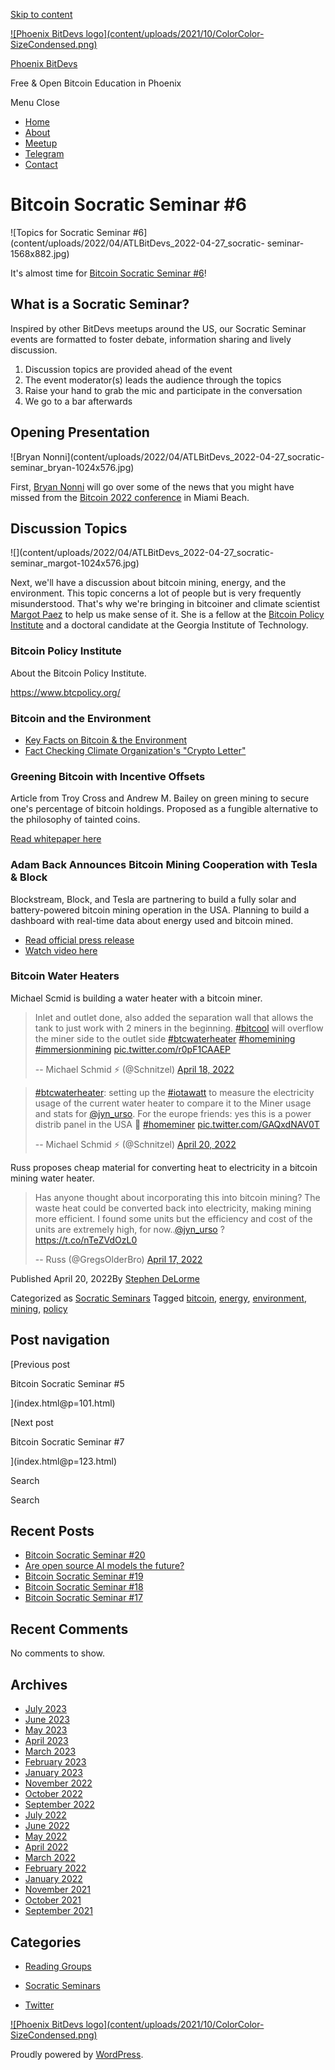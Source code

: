 [Skip to content](index.html@p=112.html#content)

[![Phoenix BitDevs logo](content/uploads/2021/10/ColorColor-
SizeCondensed.png)](index.html)

[Phoenix BitDevs](index.html)

Free & Open Bitcoin Education in Phoenix

Menu  Close

  * [Home](index.html)
  * [About](index.html@p=6.html)
  * [Meetup](https://www.meetup.com/azbitcoin)
  * [Telegram](index.html@p=62.html)
  * [Contact](index.html@p=7.html)

# Bitcoin Socratic Seminar #6

![Topics for Socratic Seminar
#6](content/uploads/2022/04/ATLBitDevs_2022-04-27_socratic-
seminar-1568x882.jpg)

It's almost time for [Bitcoin Socratic Seminar
#6](https://www.meetup.com/azbitcoinevents/zdmtssydcgbbc/)!

## What is a Socratic Seminar?

Inspired by other BitDevs meetups around the US, our Socratic Seminar events
are formatted to foster debate, information sharing and lively discussion.

  1. Discussion topics are provided ahead of the event
  2. The event moderator(s) leads the audience through the topics
  3. Raise your hand to grab the mic and participate in the conversation
  4. We go to a bar afterwards

## Opening Presentation

![Bryan Nonni](content/uploads/2022/04/ATLBitDevs_2022-04-27_socratic-
seminar_bryan-1024x576.jpg)

First, [Bryan Nonni](https://twitter.com/btcbry) will go over some of the news
that you might have missed from the [Bitcoin 2022
conference](https://b.tc/conference) in Miami Beach.

## Discussion Topics

![](content/uploads/2022/04/ATLBitDevs_2022-04-27_socratic-
seminar_margot-1024x576.jpg)

Next, we'll have a discussion about bitcoin mining, energy, and the
environment. This topic concerns a lot of people but is very frequently
misunderstood. That's why we're bringing in bitcoiner and climate scientist
[Margot Paez](https://twitter.com/jyn_urso) to help us make sense of it. She
is a fellow at the [Bitcoin Policy Institute](https://www.btcpolicy.org/) and
a doctoral candidate at the Georgia Institute of Technology.

### Bitcoin Policy Institute

About the Bitcoin Policy Institute.

<https://www.btcpolicy.org/>

### Bitcoin and the Environment

  * [Key Facts on Bitcoin & the Environment](https://global-uploads.webflow.com/61d2416d1d63f07ecbfd010c/61e73cb0ac05f32ed010668a_Key%20Facts%20on%20Bitcoin%20%26%20the%20Environment-03%20\(1\)%20\(1\)%20\(1\)%20\(1\).pdf)
  * [Fact Checking Climate Organization's "Crypto Letter"](https://global-uploads.webflow.com/61d2416d1d63f07ecbfd010c/61e06fd0387be5288a07d9d6_Climate%20Organizaions%20Crypto%20Letter-01-13-01.pdf)

### Greening Bitcoin with Incentive Offsets

Article from Troy Cross and Andrew M. Bailey on green mining to secure one's
percentage of bitcoin holdings. Proposed as a fungible alternative to the
philosophy of tainted coins.

[Read whitepaper
here](https://docs.google.com/document/d/1N2N-5jY00cmteoY_puWI9oosM1foa4EQqsO1FFfIFR4/edit)

### Adam Back Announces Bitcoin Mining Cooperation with Tesla & Block

Blockstream, Block, and Tesla are partnering to build a fully solar and
battery-powered bitcoin mining operation in the USA. Planning to build a
dashboard with real-time data about energy used and bitcoin mined.

  * [Read official press release](https://www.prweb.com/releases/2022/04/prweb18603738.htm)
  * [Watch video here](https://www.youtube.com/watch?v=C4vWNtVX59M)

### Bitcoin Water Heaters

Michael Scmid is building a water heater with a bitcoin miner.

> Inlet and outlet done, also added the separation wall that allows the tank
> to just work with 2 miners in the beginning.
> [#bitcool](https://twitter.com/hashtag/bitcool?src=hash&ref_src=twsrc%5Etfw)
> will overflow the miner side to the outlet side
> [#btcwaterheater](https://twitter.com/hashtag/btcwaterheater?src=hash&ref_src=twsrc%5Etfw)
> [#homemining](https://twitter.com/hashtag/homemining?src=hash&ref_src=twsrc%5Etfw)
> [#immersionmining](https://twitter.com/hashtag/immersionmining?src=hash&ref_src=twsrc%5Etfw)
> [pic.twitter.com/r0pF1CAAEP](https://t.co/r0pF1CAAEP)
>
> -- Michael Schmid ⚡️ (@Schnitzel) [April 18,
> 2022](https://twitter.com/Schnitzel/status/1515843196059897870?ref_src=twsrc%5Etfw)

>
> [#btcwaterheater](https://twitter.com/hashtag/btcwaterheater?src=hash&ref_src=twsrc%5Etfw):
> setting up the
> [#iotawatt](https://twitter.com/hashtag/iotawatt?src=hash&ref_src=twsrc%5Etfw)
> to measure the electricity usage of the current water heater to compare it
> to the Miner usage and stats for
> [@jyn_urso](https://twitter.com/jyn_urso?ref_src=twsrc%5Etfw). For the
> europe friends: yes this is a power distrib panel in the USA 🙈
> [#homeminer](https://twitter.com/hashtag/homeminer?src=hash&ref_src=twsrc%5Etfw)
> [pic.twitter.com/GAQxdNAV0T](https://t.co/GAQxdNAV0T)
>
> -- Michael Schmid ⚡️ (@Schnitzel) [April 20,
> 2022](https://twitter.com/Schnitzel/status/1516766411816849413?ref_src=twsrc%5Etfw)

Russ proposes cheap material for converting heat to electricity in a bitcoin
mining water heater.

> Has anyone thought about incorporating this into bitcoin mining? The waste
> heat could be converted back into electricity, making mining more efficient.
> I found some units but the efficiency and cost of the units are extremely
> high, for now..[@jyn_urso](https://twitter.com/jyn_urso?ref_src=twsrc%5Etfw)
> ?<https://t.co/nTeZVdOzL0>
>
> -- Russ (@GregsOlderBro) [April 17,
> 2022](https://twitter.com/GregsOlderBro/status/1515737447937843203?ref_src=twsrc%5Etfw)

Published April 20, 2022By [Stephen DeLorme](author/stephen/index.html)

Categorized as [Socratic Seminars](category/socratic-seminars/index.html)
Tagged [bitcoin](tag/bitcoin/index.html), [energy](tag/energy/index.html),
[environment](tag/environment/index.html), [mining](tag/mining/index.html),
[policy](tag/policy/index.html)

## Post navigation

[Previous post

Bitcoin Socratic Seminar #5

](index.html@p=101.html)

[Next post

Bitcoin Socratic Seminar #7

](index.html@p=123.html)

Search

Search

## Recent Posts

  * [Bitcoin Socratic Seminar #20](index.html@p=316.html)
  * [Are open source AI models the future?](index.html@p=308.html)
  * [Bitcoin Socratic Seminar #19](index.html@p=300.html)
  * [Bitcoin Socratic Seminar #18](index.html@p=293.html)
  * [Bitcoin Socratic Seminar #17](index.html@p=284.html)

## Recent Comments

No comments to show.

## Archives

  * [July 2023](2023/07/index.html)
  * [June 2023](2023/06/index.html)
  * [May 2023](2023/05/index.html)
  * [April 2023](2023/04/index.html)
  * [March 2023](2023/03/index.html)
  * [February 2023](2023/02/index.html)
  * [January 2023](2023/01/index.html)
  * [November 2022](2022/11/index.html)
  * [October 2022](2022/10/index.html)
  * [September 2022](2022/09/index.html)
  * [July 2022](2022/07/index.html)
  * [June 2022](2022/06/index.html)
  * [May 2022](2022/05/index.html)
  * [April 2022](2022/04/index.html)
  * [March 2022](2022/03/index.html)
  * [February 2022](2022/02/index.html)
  * [January 2022](2022/01/index.html)
  * [November 2021](2021/11/index.html)
  * [October 2021](2021/10/index.html)
  * [September 2021](2021/09/index.html)

## Categories

  * [Reading Groups](category/reading-groups/index.html)
  * [Socratic Seminars](category/socratic-seminars/index.html)

  * [Twitter](https://twitter.com/Phoenixbitdevs)

[![Phoenix BitDevs logo](content/uploads/2021/10/ColorColor-
SizeCondensed.png)](index.html)

Proudly powered by [WordPress](https://wordpress.org/).

